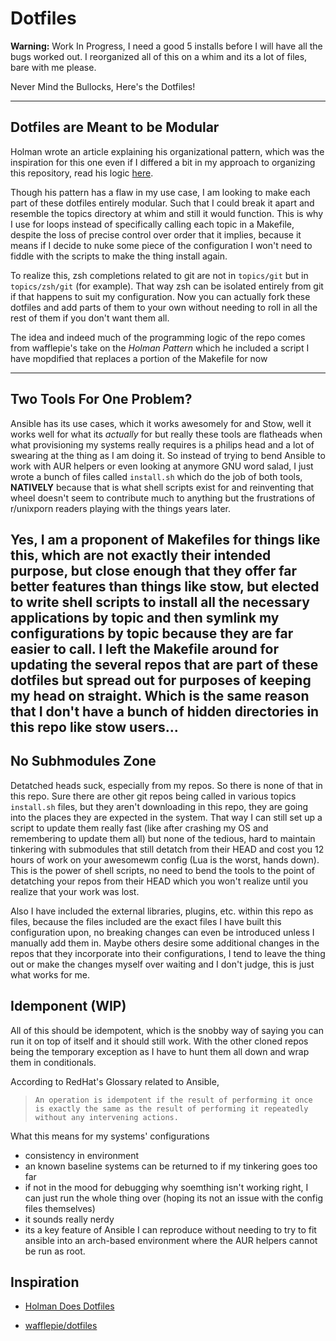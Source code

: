 # Dotfiles
**Warning:** Work In Progress, I need a good 5 installs before I will have all the bugs worked out. I reorganized all of this on a whim and its a lot of files, bare with me please. 

Never Mind the Bullocks, Here's the Dotfiles!

---

## Dotfiles are Meant to be Modular
Holman wrote an article explaining his organizational pattern, which was the inspiration for this one even if I differed a bit in my approach to organizing this repository, read his logic [here](https://zachholman.com/2010/08/dotfiles-are-meant-to-be-forked/). 

Though his pattern has a flaw in my use case, I am looking to make each part of these dotfiles entirely modular. Such that I could break it apart and resemble the topics directory at whim and still it would function. This is why I use for loops instead of specifically calling each topic in a Makefile, despite the loss of precise control over order that it implies, because it means if I decide to nuke some piece of the configuration I won't need to fiddle with the scripts to make the thing install again. 

To realize this, zsh completions related to git are not in `topics/git` but in `topics/zsh/git` (for example). That way zsh can be isolated entirely from git if that happens to suit my configuration. Now you can actually fork these dotfiles and add parts of them to your own without needing to roll in all the rest of them if you don't want them all. 

The idea and indeed much of the programming logic of the repo comes from wafflepie's take on the *Holman Pattern* which he included a script I have mopdified that replaces a portion of the Makefile for now

---

## Two Tools For One Problem?
Ansible has its use cases, which it works awesomely for and Stow, well it works well for what its *actually* for but really these tools are flatheads when what provisioning my systems really requires is a philips head and a lot of swearing at the thing as I am doing it. So instead of trying to bend Ansible to work with AUR helpers or even looking at anymore GNU word salad, I just wrote a bunch of files called `install.sh` which do the job of both tools, **NATIVELY** because that is what shell scripts exist for and reinventing that wheel doesn't seem to contribute much to anything but the frustrations of r/unixporn readers playing with the things years later. 

Yes, I am a proponent of Makefiles for things like this, which are not exactly their intended purpose, but close enough that they offer far better features than things like stow, but elected to write shell scripts to install all the necessary applications **by topic** and then symlink my configurations **by topic** because they are far easier to call. I left the Makefile around for updating the several repos that are part of these dotfiles but spread out for purposes of keeping my head on straight. Which is the same reason that I don't have a bunch of **hidden directories** in this repo like stow users...
---
## No Subhmodules Zone

Detatched heads suck, especially from my repos. So there is none of that in this repo. Sure there are other git repos being called in various topics `install.sh` files, but they aren't downloading in this repo, they are going into the places they are expected in the system. That way I can still set up a script to update them really fast (like after crashing my OS and remembering to update them all) but none of the tedious, hard to maintain tinkering with submodules that still detatch from their HEAD and cost you 12 hours of work on your awesomewm config (Lua is the worst, hands down). This is the power of shell scripts, no need to bend the tools to the point of detatching your repos from their HEAD which you won't realize until you realize that your work was lost. 

Also I have included the external libraries, plugins, etc. within this repo as files, because the files included are the exact files I have built this configuration upon, no breaking changes can even be introduced unless I manually add them in. Maybe others desire some additional changes in the repos that they incorporate into their configurations, I tend to leave the thing out or make the changes myself over waiting and I don't judge, this is just what works for me. 

## Idemponent (WIP)
All of this should be idempotent, which is the snobby way of saying you can run it on top of itself and it should still work. With the other cloned repos being the temporary exception as I have to hunt them all down and wrap them in conditionals. 

According to RedHat's Glossary related to Ansible,
>     An operation is idempotent if the result of performing it once is exactly the same as the result of performing it repeatedly without any intervening actions.

What this means for my systems' configurations 
- consistency in environment 
- an known baseline systems can be returned to if my tinkering goes too far
- if not in the mood for debugging why soemthing isn't working right, I can just run the whole thing over (hoping its not an issue with the config files themselves)
- it sounds really nerdy
- its a key feature of Ansible I can reproduce without needing to try to fit ansible into an arch-based environment where the AUR helpers cannot be run as root.

## Inspiration 

- [Holman Does Dotfiles](https://github.com/holman/dotfiles)

- [wafflepie/dotfiles](https://github.com/wafflepie/dotfiles)